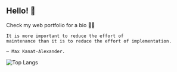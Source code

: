 ## Hello! 👋

Check my web portfolio for a bio 🫰🏾

    It is more important to reduce the effort of 
    maintenance than it is to reduce the effort of implementation.

    — Max Kanat-Alexander.
    
![Top Langs ](https://github-readme-stats.vercel.app/api/top-langs/?username=steven-kamanga&layout=compact&theme=dracula&hide=html&langs_count=10)
